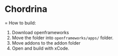 Chordrina
============

= How to build:
1. Download openframeworks
2. Move the folder into ```openframeworks/apps/``` folder.
3. Move addons to the addon folder
4. Open and build with xCode.
